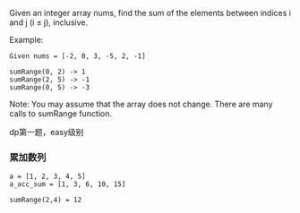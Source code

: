 Given an integer array nums, find the sum of the elements between indices i and j (i ≤ j), inclusive.

Example:
```
Given nums = [-2, 0, 3, -5, 2, -1]

sumRange(0, 2) -> 1
sumRange(2, 5) -> -1
sumRange(0, 5) -> -3
```

Note:
You may assume that the array does not change.
There are many calls to sumRange function.

dp第一题，easy级别

### 累加数列
```
a = [1, 2, 3, 4, 5]
a_acc_sum = [1, 3, 6, 10, 15]

sumRange(2,4) = 12
```
